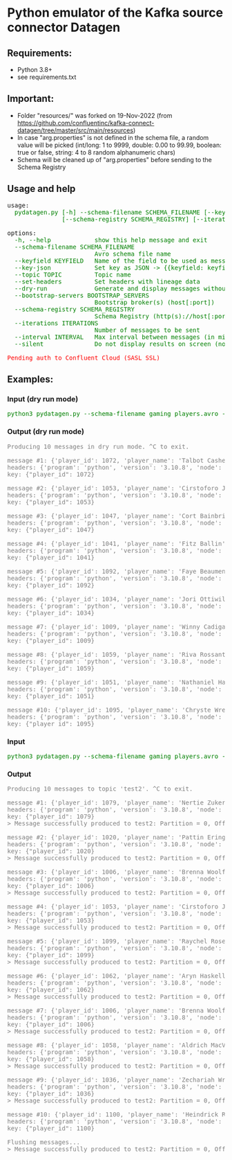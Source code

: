 # Python emulator of the Kafka source connector Datagen

## Requirements:
- Python 3.8+
- see requirements.txt

## Important:
 - Folder "resources/" was forked on 19-Nov-2022 (from https://github.com/confluentinc/kafka-connect-datagen/tree/master/src/main/resources)
 - In case "arg.properties" is not defined in the schema file, a random value will be picked (int/long: 1 to 9999, double: 0.00 to 99.99, boolean: true or false, string: 4 to 8 random alphanumeric chars)
 - Schema will be cleaned up of "arg.properties" before sending to the Schema Registry

## Usage and help
<pre>
usage: <span style="color:green">
  pydatagen.py [-h] --schema-filename SCHEMA_FILENAME [--keyfield KEYFIELD] [--key-json] --topic TOPIC [--set-headers] [--dry-run] [--bootstrap-servers BOOTSTRAP_SERVERS]
               [--schema-registry SCHEMA_REGISTRY] [--iterations ITERATIONS] [--interval INTERVAL] [--silent]
</span>
options:<span style="color:green">
  -h, --help            show this help message and exit
  --schema-filename SCHEMA_FILENAME
                        Avro schema file name
  --keyfield KEYFIELD   Name of the field to be used as message key
  --key-json            Set key as JSON -> {{keyfield: keyfield_value}}
  --topic TOPIC         Topic name
  --set-headers         Set headers with lineage data
  --dry-run             Generate and display messages without having them publish
  --bootstrap-servers BOOTSTRAP_SERVERS
                        Bootstrap broker(s) (host[:port])
  --schema-registry SCHEMA_REGISTRY
                        Schema Registry (http(s)://host[:port]
  --iterations ITERATIONS
                        Number of messages to be sent
  --interval INTERVAL   Max interval between messages (in milliseconds)
  --silent              Do not display results on screen (not applicable in dry run mode)
  </span>
<span style="color:red">Pending auth to Confluent Cloud (SASL_SSL)</span>
</pre>

## Examples:
### Input (dry run mode)
<pre style="color:green">
python3 pydatagen.py --schema-filename gaming_players.avro --dry-run --set-headers --keyfield player_id --key-json --interval 1000 --iterations 10
</pre>
### Output (dry run mode)
<pre style="color:grey">
Producing 10 messages in dry run mode. ^C to exit.

message #1: {'player_id': 1072, 'player_name': 'Talbot Cashell', 'ip': '104.16.237.57'}
headers: {'program': 'python', 'version': '3.10.8', 'node': 'P3W32CDKHC', 'environment': 'test'}
key: {"player_id": 1072}

message #2: {'player_id': 1053, 'player_name': 'Cirstoforo Joblin', 'ip': '37.136.192.70'}
headers: {'program': 'python', 'version': '3.10.8', 'node': 'P3W32CDKHC', 'environment': 'test'}
key: {"player_id": 1053}

message #3: {'player_id': 1047, 'player_name': 'Cort Bainbridge', 'ip': '26.45.199.135'}
headers: {'program': 'python', 'version': '3.10.8', 'node': 'P3W32CDKHC', 'environment': 'test'}
key: {"player_id": 1047}

message #4: {'player_id': 1041, 'player_name': 'Fitz Ballin', 'ip': '61.160.45.31'}
headers: {'program': 'python', 'version': '3.10.8', 'node': 'P3W32CDKHC', 'environment': 'test'}
key: {"player_id": 1041}

message #5: {'player_id': 1092, 'player_name': 'Faye Beaument', 'ip': '77.208.184.143'}
headers: {'program': 'python', 'version': '3.10.8', 'node': 'P3W32CDKHC', 'environment': 'test'}
key: {"player_id": 1092}

message #6: {'player_id': 1034, 'player_name': 'Jori Ottiwill', 'ip': '44.125.117.30'}
headers: {'program': 'python', 'version': '3.10.8', 'node': 'P3W32CDKHC', 'environment': 'test'}
key: {"player_id": 1034}

message #7: {'player_id': 1009, 'player_name': 'Winny Cadigan', 'ip': '68.145.84.22'}
headers: {'program': 'python', 'version': '3.10.8', 'node': 'P3W32CDKHC', 'environment': 'test'}
key: {"player_id": 1009}

message #8: {'player_id': 1059, 'player_name': 'Riva Rossant', 'ip': '64.39.185.31'}
headers: {'program': 'python', 'version': '3.10.8', 'node': 'P3W32CDKHC', 'environment': 'test'}
key: {"player_id": 1059}

message #9: {'player_id': 1051, 'player_name': 'Nathaniel Hallowell', 'ip': '206.228.92.173'}
headers: {'program': 'python', 'version': '3.10.8', 'node': 'P3W32CDKHC', 'environment': 'test'}
key: {"player_id": 1051}

message #10: {'player_id': 1095, 'player_name': 'Chryste Wren', 'ip': '141.46.127.99'}
headers: {'program': 'python', 'version': '3.10.8', 'node': 'P3W32CDKHC', 'environment': 'test'}
key: {"player_id": 1095}
</pre>

### Input
<pre style="color:green">
python3 pydatagen.py --schema-filename gaming_players.avro --set-headers --keyfield player_id --key-json --interval 1000 --iterations 10 --topic test2
</pre>
### Output
<pre style="color:grey">
Producing 10 messages to topic 'test2'. ^C to exit.

message #1: {'player_id': 1079, 'player_name': 'Nertie Zuker', 'ip': '219.151.0.93'}
headers: {'program': 'python', 'version': '3.10.8', 'node': 'P3W32CDKHC', 'environment': 'test'}
key: {"player_id": 1079}
> Message successfully produced to test2: Partition = 0, Offset = 391

message #2: {'player_id': 1020, 'player_name': 'Pattin Eringey', 'ip': '66.106.114.58'}
headers: {'program': 'python', 'version': '3.10.8', 'node': 'P3W32CDKHC', 'environment': 'test'}
key: {"player_id": 1020}
> Message successfully produced to test2: Partition = 0, Offset = 392

message #3: {'player_id': 1006, 'player_name': 'Brenna Woolfall', 'ip': '46.152.206.98'}
headers: {'program': 'python', 'version': '3.10.8', 'node': 'P3W32CDKHC', 'environment': 'test'}
key: {"player_id": 1006}
> Message successfully produced to test2: Partition = 0, Offset = 393

message #4: {'player_id': 1053, 'player_name': 'Cirstoforo Joblin', 'ip': '37.136.192.70'}
headers: {'program': 'python', 'version': '3.10.8', 'node': 'P3W32CDKHC', 'environment': 'test'}
key: {"player_id": 1053}
> Message successfully produced to test2: Partition = 0, Offset = 394

message #5: {'player_id': 1099, 'player_name': 'Raychel Roset', 'ip': '183.237.217.217'}
headers: {'program': 'python', 'version': '3.10.8', 'node': 'P3W32CDKHC', 'environment': 'test'}
key: {"player_id": 1099}
> Message successfully produced to test2: Partition = 0, Offset = 395

message #6: {'player_id': 1062, 'player_name': 'Aryn Haskell', 'ip': '215.235.104.14'}
headers: {'program': 'python', 'version': '3.10.8', 'node': 'P3W32CDKHC', 'environment': 'test'}
key: {"player_id": 1062}
> Message successfully produced to test2: Partition = 0, Offset = 396

message #7: {'player_id': 1006, 'player_name': 'Brenna Woolfall', 'ip': '46.152.206.98'}
headers: {'program': 'python', 'version': '3.10.8', 'node': 'P3W32CDKHC', 'environment': 'test'}
key: {"player_id": 1006}
> Message successfully produced to test2: Partition = 0, Offset = 397

message #8: {'player_id': 1058, 'player_name': 'Aldrich MacVay', 'ip': '198.1.226.227'}
headers: {'program': 'python', 'version': '3.10.8', 'node': 'P3W32CDKHC', 'environment': 'test'}
key: {"player_id": 1058}
> Message successfully produced to test2: Partition = 0, Offset = 398

message #9: {'player_id': 1036, 'player_name': 'Zechariah Wrate', 'ip': '11.107.127.127'}
headers: {'program': 'python', 'version': '3.10.8', 'node': 'P3W32CDKHC', 'environment': 'test'}
key: {"player_id": 1036}
> Message successfully produced to test2: Partition = 0, Offset = 399

message #10: {'player_id': 1100, 'player_name': 'Heindrick Ravenscroft', 'ip': '165.19.12.241'}
headers: {'program': 'python', 'version': '3.10.8', 'node': 'P3W32CDKHC', 'environment': 'test'}
key: {"player_id": 1100}

Flushing messages...
> Message successfully produced to test2: Partition = 0, Offset = 400
</pre>